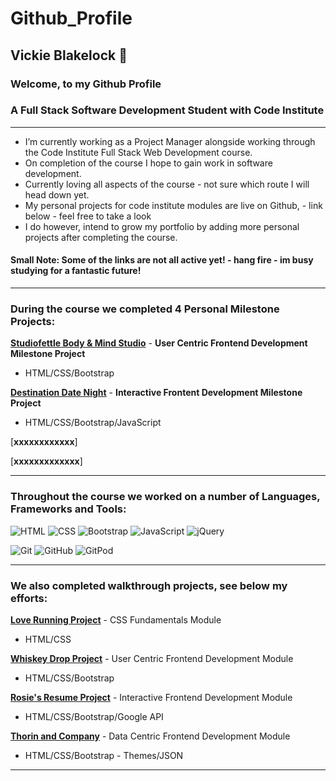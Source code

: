 # Github_Profile


## Vickie Blakelock 👋

### Welcome, to my Github Profile
### A Full Stack Software Development Student with Code Institute 

---

- I’m currently working as a Project Manager alongside working through the Code Institute Full Stack Web Development course.
- On completion of the course I hope to gain work in software development.
- Currently loving all aspects of the course - not sure which route I will head down yet.
- My personal projects for code institute modules are live on Github, - link below  - feel free to take a look 
- I do however, intend to grow my portfolio by adding more personal projects after completing the course.

#### **Small Note: Some of the links are not all active yet! - hang fire - im busy studying for a fantastic future!** 

---

### During the course we completed 4 Personal Milestone Projects:


[**Studiofettle Body & Mind Studio**](https://vmblakelock.github.io/studiofettle-mind-body-studio/) - **User Centric Frontend Development Milestone Project** 
- HTML/CSS/Bootstrap

[**Destination Date Night**](https://vmblakelock.github.io/destination-date-night/) - **Interactive Frontent Development Milestone Project**
- HTML/CSS/Bootstrap/JavaScript

[**xxxxxxxxxxxx**]

[**xxxxxxxxxxxxx**]

---

### Throughout the course we worked on a number of Languages, Frameworks and Tools:

![HTML](https://github.com/xxx/html.png)
![CSS](https://github.com/xx/css.png)
![Bootstrap](https://github.com/xx/bootstrap.png)
![JavaScript](https://github.com/xx/javascript.png)
![jQuery](https://github.com/xx/jquery.png)

![Git](https://github.com/xxx/git.png)
![GitHub](https://github.com/xxx/github.png)
![GitPod](https://github.com/xxx/gitpod.png)

---

### We also completed walkthrough projects, see below my efforts:


[**Love Running Project**](https://github.com/xxxxxxxx/love-running) - CSS Fundamentals Module 
- HTML/CSS
  
[**Whiskey Drop Project**](https://github.com/xxxxxxxx/whiskey-drop) - User Centric Frontend Development Module 
- HTML/CSS/Bootstrap
  
[**Rosie's Resume Project**](https://github.com/xxxxxxx/rosies-resume-project) - Interactive Frontend Development Module 
- HTML/CSS/Bootstrap/Google API

[**Thorin and Company**](https://github.com/xxxxxxx/thorin-and-company) - Data Centric Frontend Development Module 
- HTML/CSS/Bootstrap - Themes/JSON


---